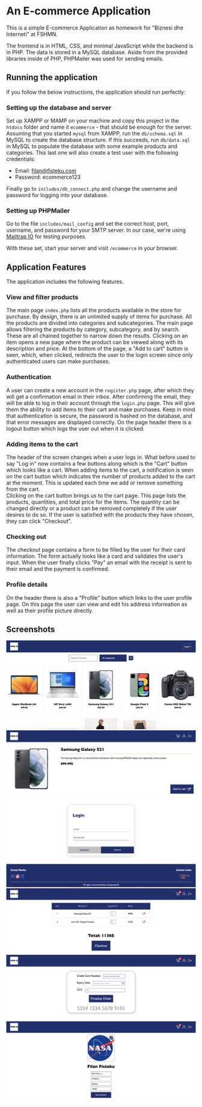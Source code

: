 # An E-commerce Application

This is a simple E-commerce Application as homework for "Biznesi dhe Interneti" at FSHMN.  
  
The frontend is in HTML, CSS, and minimal JavaScript while the backend is in PHP. The data is stored in a MySQL database. Aside from the provided libraries inside of PHP, PHPMailer was used for sending emails.

## Running the application
If you follow the below instructions, the application should run perfectly:

### Setting up the database and server
Set up XAMPP or MAMP on your machine and copy this project in the `htdocs` folder and name it `ecommerce` - that should be enough for the server. Assuming that you started `mysql` from XAMPP, run the `db/schema.sql` in MySQL to create the database structure. If this succeeds, run `db/data.sql` in MySQL to populate the database with some example products and categories. This last one will also create a test user with the following credentials:

- Email: filan@fisteku.com
- Password: ecommerce123

Finally go to `includes/db_connect.php` and change the username and password for logging into your database.

### Setting up PHPMailer
Go to the file `includes/mail_config` and set the correct host, port, username, and password for your SMTP server. In our case, we're using [Mailtrap IO](https://www.mailtrap.io) for testing purposes.
  
With these set, start your server and visit `/ecommerce` in your browser.

## Application Features

The application includes the following features.

### View and filter products
The main page `index.php` lists all the products available in the store for purchase. By design, there is an unlimited supply of items for purchase. All the products are divided into categories and subcategories. The main page allows filtering the products by category, subcategory, and by search. These are all chained together to narrow down the results. Clicking on an item opens a new page where the product can be viewed along with its description and price. At the bottom of the page, a "Add to cart" button is seen, which, when clicked, redirects the user to the login screen since only authenticated users can make purchases.

### Authentication
A user can create a new account in the `register.php` page, after which they will get a confirmation email in their inbox. After confirming the email, they will be able to log in their account through the `login.php` page. This will give them the ability to add items to their cart and make purchases. Keep in mind that authentication is secure, the password is hashed on the database, and that error messages are displayed correctly. On the page header there is a logout button which logs the user out when it is clicked.

### Adding items to the cart
The header of the screen changes when a user logs in. What before used to say "Log in" now contains a few buttons along which is the "Cart" button which looks like a cart. When adding items to the cart, a notification is seen on the cart button which indicates the number of products added to the cart at the moment. This is updated each time we add or remove something from the cart.  
Clicking on the cart button brings us to the cart page. This page lists the products, quantities, and total price for the items. The quantity can be changed directly or a product can be removed completely if the user desires to do so. If the user is satisfied with the products they have chosen, they can click "Checkout".

### Checking out
The checkout page contains a form to be filled by the user for their card information. The form actually looks like a card and validates the user's input. When the user finally clicks "Pay" an email with the receipt is sent to their email and the payment is confirmed.

### Profile details
On the header there is also a "Profile" button which links to the user profile page. On this page the user can view and edit his address information as well as their profile picture directly.

## Screenshots
![The main page](assets/screenshots/screenshot-1.png)
![The product details page](assets/screenshots/screenshot-6.png)
![The login page](assets/screenshots/screenshot-2.png)
![The cart page](assets/screenshots/screenshot-3.png)
![The checkout page](assets/screenshots/screenshot-4.png)
![The profile page](assets/screenshots/screenshot-5.png)